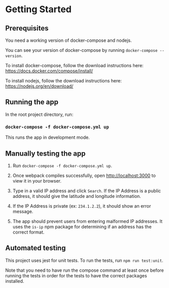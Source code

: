 # Getting Started

## Prerequisites

You need a working version of docker-compose and nodejs.

You can see your version of docker-compose by running `docker-compose --version`.

To install docker-compose, follow the download instructions here: https://docs.docker.com/compose/install/

To install nodejs, follow the download instructions here: https://nodejs.org/en/download/

## Running the app

In the root project directory, run:

### `docker-compose -f docker-compose.yml up`

This runs the app in development mode.

## Manually testing the app

1. Run `docker-compose -f docker-compose.yml up`.

2. Once webpack compiles successfully, open [http://localhost:3000](http://localhost:3000) to view it in your browser.

3. Type in a valid IP address and click `Search`. If the IP Address is a public address, it should give the latitude and longitude information.

4. If the IP Address is private (ex: `234.1.2.2`), it should show an error message.

5. The app should prevent users from entering malformed IP addresses. It uses the `is-ip` npm package for determining if an address has the correct format.

## Automated testing

This project uses jest for unit tests. To run the tests, run `npm run test:unit`.

Note that you need to have run the compose command at least once before running the tests in order for the tests to have the correct packages installed.
